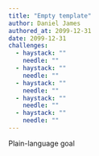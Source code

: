 ```yaml
---
title: "Empty template"
author: Daniel James
authored_at: 2099-12-31
date: 2099-12-31
challenges:
  - haystack: ""
    needle: ""
  - haystack: ""
    needle: ""
  - haystack: ""
    needle: ""
  - haystack: ""
    needle: ""
  - haystack: ""
    needle: ""
---
```


Plain-language goal
